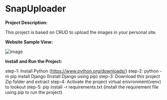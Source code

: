 # SnapUploader

**Project Description:**

This project is based on CRUD to upload the images in your personal site.

**Website Sample View:**

![image](https://user-images.githubusercontent.com/64307376/157013322-aed444fc-b93a-4870-ae3a-45149930d877.png)

**Install and Run the Project:**

step-1: Install Python (https://www.python.org/downloads/)
step-2: python -m pip install Django (Install Django using pip)
step-3: Download this project Zip folder and extract
step-4: Activate the project virtual enivronment(venv) to lookout 
step-5: pip install -r requirements.txt (install the requirement file using pip to run the project)




